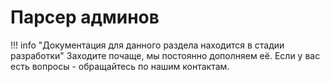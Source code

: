 # Парсер админов

!!! info "Документация для данного раздела находится в стадии разработки"
    Заходите почаще, мы постоянно дополняем её. Если у вас есть вопросы - обращайтесь по нашим контактам.
